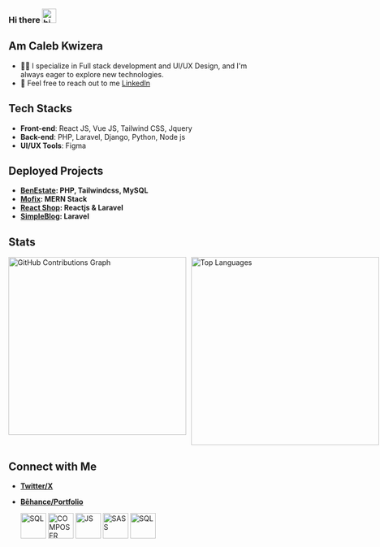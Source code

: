### Hi there <img src="https://user-images.githubusercontent.com/1303154/88677602-1635ba80-d120-11ea-84d8-d263ba5fc3c0.gif" width="28px" alt="hi">
## Am Caleb Kwizera
- 👨‍💻 I specialize in Full stack development and UI/UX Design, and I'm always eager to explore new technologies.
- 💬 Feel free to reach out to me [LinkedIn](https://www.linkedin.com/in/kwizera-caleb-391716292/)

## Tech Stacks
- **Front-end**: React JS, Vue JS, Tailwind CSS, Jquery
- **Back-end**: PHP, Laravel, Django, Python, Node js
- **UI/UX Tools**: Figma
  
## Deployed Projects
- **[BenEstate](): PHP, Tailwindcss, MySQL**
- **[Mofix](mofix.vercel.app): MERN Stack**
- **[React Shop](): Reactjs & Laravel**
- **[SimpleBlog](https://designui.infinityfreeapp.com): Laravel**

## Stats
<div style="display: flex; gap: 10px;">
  <img src="https://github-readme-stats.vercel.app/api?username=KWIZERA-CALEB&show_icons=true&count_private=true&include_all_commits=true&theme=radical" style="width: 350px;" alt="GitHub Contributions Graph">
  <img src="https://github-readme-stats.vercel.app/api/top-langs/?username=KWIZERA-CALEB&layout=compact&theme=radical&card_width=445" style="width: 370px;" alt="Top Languages">
</div>

## Connect with Me
- **[Twitter/X](https://twitter.com/KwizeraCaleb)**
- **[Bēhance/Portfolio](https://www.behance.net/kwizeracaleb)**

   <img src="https://github.com/KWIZERA-CALEB/KWIZERA-CALEB/assets/146452204/ed7de1f5-bba1-4e55-ac2d-8e027b3debdc.png" alt="SQL" width="50" height="50"> <img src="https://github.com/KWIZERA-CALEB/KWIZERA-CALEB/assets/146452204/ff2182db-19fe-4213-abca-b1339c9224d4.png" alt="COMPOSER" width="50" height="50"> <img src="https://github.com/KWIZERA-CALEB/KWIZERA-CALEB/assets/146452204/b4e881fb-be16-4854-9ce5-feedc58ad067.png" alt="JS" width="50" height="50"> <img src="https://github.com/KWIZERA-CALEB/KWIZERA-CALEB/assets/146452204/5a435baa-4f73-4456-9643-c5742144e522.png" alt="SASS" width="50" height="50"> <img src="https://github.com/KWIZERA-CALEB/KWIZERA-CALEB/assets/146452204/b5efafbf-1e3e-461e-8181-1561909f2b15.png" alt="SQL" width="50" height="50">

  
 

